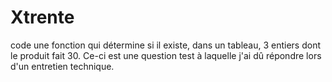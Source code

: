 # Xtrente
code une fonction qui détermine si il existe, dans un tableau, 3 entiers dont le produit fait 30.
Ce-ci est une question test à laquelle j'ai dû répondre lors d'un entretien technique.
